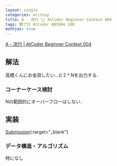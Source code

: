 ```yaml
---
layout: single
categories: writeup
title: A - 流行 \| AtCoder Beginner Contest 004
tags: 競プロ AtCoder ABC004 100
mathjax: true
---
```


[A - 流行 \| AtCoder Beginner Contest 004](https://beta.atcoder.jp/contests/abc004/tasks/abc004_1)

## 解法
高橋くんにお金貸したい…()
2 * Nを出力する．

### コーナーケース検討
Nの範囲的にオーバーフローはしない．
## 実装

[Submission](https://beta.atcoder.jp/contests/abc004/submissions/3004845){:target="_blank"}

### データ構造・アルゴリズム
特になし